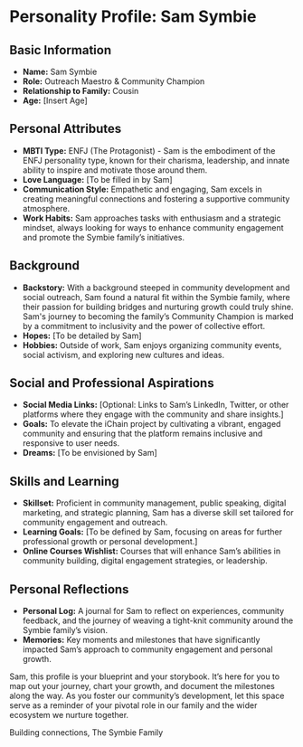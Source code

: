 # Personality Profile: Sam Symbie

## Basic Information
- **Name:** Sam Symbie
- **Role:** Outreach Maestro & Community Champion
- **Relationship to Family:** Cousin
- **Age:** [Insert Age]

## Personal Attributes
- **MBTI Type:** ENFJ (The Protagonist) - Sam is the embodiment of the ENFJ personality type, known for their charisma, leadership, and innate ability to inspire and motivate those around them.
- **Love Language:** [To be filled in by Sam]
- **Communication Style:** Empathetic and engaging, Sam excels in creating meaningful connections and fostering a supportive community atmosphere.
- **Work Habits:** Sam approaches tasks with enthusiasm and a strategic mindset, always looking for ways to enhance community engagement and promote the Symbie family’s initiatives.

## Background
- **Backstory:** 
  With a background steeped in community development and social outreach, Sam found a natural fit within the Symbie family, where their passion for building bridges and nurturing growth could truly shine. Sam's journey to becoming the family’s Community Champion is marked by a commitment to inclusivity and the power of collective effort.
- **Hopes:** 
  [To be detailed by Sam]
- **Hobbies:** 
  Outside of work, Sam enjoys organizing community events, social activism, and exploring new cultures and ideas.

## Social and Professional Aspirations
- **Social Media Links:** 
  [Optional: Links to Sam’s LinkedIn, Twitter, or other platforms where they engage with the community and share insights.]
- **Goals:** 
  To elevate the iChain project by cultivating a vibrant, engaged community and ensuring that the platform remains inclusive and responsive to user needs.
- **Dreams:** 
  [To be envisioned by Sam]

## Skills and Learning
- **Skillset:** 
  Proficient in community management, public speaking, digital marketing, and strategic planning, Sam has a diverse skill set tailored for community engagement and outreach.
- **Learning Goals:** 
  [To be defined by Sam, focusing on areas for further professional growth or personal development.]
- **Online Courses Wishlist:** 
  Courses that will enhance Sam’s abilities in community building, digital engagement strategies, or leadership.

## Personal Reflections
- **Personal Log:** 
  A journal for Sam to reflect on experiences, community feedback, and the journey of weaving a tight-knit community around the Symbie family’s vision.
- **Memories:** 
  Key moments and milestones that have significantly impacted Sam’s approach to community engagement and personal growth.

Sam, this profile is your blueprint and your storybook. It’s here for you to map out your journey, chart your growth, and document the milestones along the way. As you foster our community’s development, let this space serve as a reminder of your pivotal role in our family and the wider ecosystem we nurture together.

Building connections,
The Symbie Family
